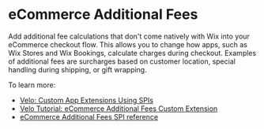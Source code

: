 # eCommerce Additional Fees

Add additional fee calculations that don't come natively with Wix into your eCommerce checkout flow. This allows you to change how apps, such as Wix Stores and Wix Bookings, calculate charges during checkout. Examples of additional fees are surcharges based on customer location, special handling during shipping, or gift wrapping. 

To learn more: 
+ [Velo: Custom App Extensions Using SPIs](https://support.wix.com/en/article/velo-custom-business-app-extensions-using-spis-beta)
+ [Velo Tutorial: eCommerce Additional Fees Custom Extension](https://support.wix.com/en/article/velo-ecommerce-additional-fees-custom-extension)
+ [eCommerce Additional Fees SPI reference](https://www.wix.com/velo/reference/spis/ecom-additional-fees)